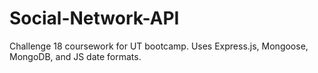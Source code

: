 # Social-Network-API
Challenge 18 coursework for UT bootcamp. Uses Express.js, Mongoose, MongoDB, and JS date formats.
